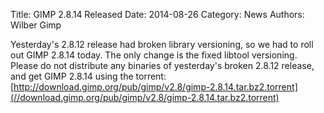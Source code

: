 Title: GIMP 2.8.14 Released
Date: 2014-08-26
Category: News
Authors: Wilber Gimp

Yesterday's 2.8.12 release had broken library versioning, so we had to roll out GIMP 2.8.14 today.
The only change is the fixed libtool versioning.
Please do not distribute any binaries of yesterday's broken 2.8.12 release, and get GIMP 2.8.14 using the torrent: [http://download.gimp.org/pub/gimp/v2.8/gimp-2.8.14.tar.bz2.torrent](//download.gimp.org/pub/gimp/v2.8/gimp-2.8.14.tar.bz2.torrent)


